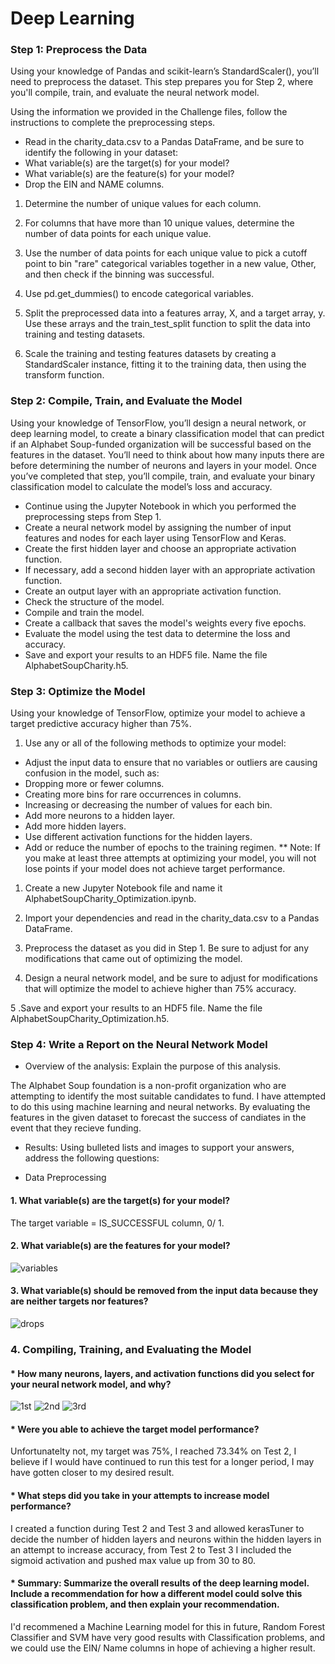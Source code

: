 # Deep Learning

### Step 1: Preprocess the Data
Using your knowledge of Pandas and scikit-learn’s StandardScaler(), you’ll need to preprocess the dataset. This step prepares you for Step 2, where you'll compile, train, and evaluate the neural network model.

Using the information we provided in the Challenge files, follow the instructions to complete the preprocessing steps.

* Read in the charity_data.csv to a Pandas DataFrame, and be sure to identify the following in your dataset:
* What variable(s) are the target(s) for your model?
* What variable(s) are the feature(s) for your model?
* Drop the EIN and NAME columns.

1. Determine the number of unique values for each column.

2. For columns that have more than 10 unique values, determine the number of data points for each unique value.

3. Use the number of data points for each unique value to pick a cutoff point to bin "rare" categorical variables together in a new value, Other, and then check if the binning was successful.

4. Use pd.get_dummies() to encode categorical variables.

5. Split the preprocessed data into a features array, X, and a target array, y. Use these arrays and the train_test_split function to split the data into training and testing datasets.

6. Scale the training and testing features datasets by creating a StandardScaler instance, fitting it to the training data, then using the transform function.

### Step 2: Compile, Train, and Evaluate the Model
Using your knowledge of TensorFlow, you’ll design a neural network, or deep learning model, to create a binary classification model that can predict if an Alphabet Soup-funded organization will be successful based on the features in the dataset. You’ll need to think about how many inputs there are before determining the number of neurons and layers in your model. Once you’ve completed that step, you’ll compile, train, and evaluate your binary classification model to calculate the model’s loss and accuracy.

* Continue using the Jupyter Notebook in which you performed the preprocessing steps from Step 1.
* Create a neural network model by assigning the number of input features and nodes for each layer using TensorFlow and Keras.
* Create the first hidden layer and choose an appropriate activation function.
* If necessary, add a second hidden layer with an appropriate activation function.
* Create an output layer with an appropriate activation function.
* Check the structure of the model.
* Compile and train the model.
* Create a callback that saves the model's weights every five epochs.
* Evaluate the model using the test data to determine the loss and accuracy.
* Save and export your results to an HDF5 file. Name the file AlphabetSoupCharity.h5.

### Step 3: Optimize the Model
Using your knowledge of TensorFlow, optimize your model to achieve a target predictive accuracy higher than 75%.

1. Use any or all of the following methods to optimize your model:

* Adjust the input data to ensure that no variables or outliers are causing confusion in the model, such as:
* Dropping more or fewer columns.
* Creating more bins for rare occurrences in columns.
* Increasing or decreasing the number of values for each bin.
* Add more neurons to a hidden layer.
* Add more hidden layers.
* Use different activation functions for the hidden layers.
* Add or reduce the number of epochs to the training regimen.
** Note: If you make at least three attempts at optimizing your model, you will not lose points if your model does not achieve target performance.

1. Create a new Jupyter Notebook file and name it AlphabetSoupCharity_Optimization.ipynb.

2. Import your dependencies and read in the charity_data.csv to a Pandas DataFrame.

3. Preprocess the dataset as you did in Step 1. Be sure to adjust for any modifications that came out of optimizing the model.

4. Design a neural network model, and be sure to adjust for modifications that will optimize the model to achieve higher than 75% accuracy.

5 .Save and export your results to an HDF5 file. Name the file AlphabetSoupCharity_Optimization.h5.

### Step 4: Write a Report on the Neural Network Model

* Overview of the analysis: Explain the purpose of this analysis.

The Alphabet Soup foundation is a non-profit organization who are attempting to identify the most suitable candidates to fund.
I have attempted to do this using machine learning and neural networks. By evaluating the features in the given dataset to forecast the success of candiates in the event that they recieve funding. 

* Results: Using bulleted lists and images to support your answers, address the following questions:

* Data Preprocessing

#### 1. What variable(s) are the target(s) for your model?
The target variable = IS_SUCCESSFUL column, 0/ 1.
#### 2. What variable(s) are the features for your model?
 ![variables](Images/variables.PNG)
  
#### 3. What variable(s) should be removed from the input data because they are neither targets nor features?
 ![drops](Images/ein+name.PNG)

### 4. Compiling, Training, and Evaluating the Model

#### * How many neurons, layers, and activation functions did you select for your neural network model, and why?
![1st](Images/1st.PNG)
![2nd](Images/2nd.PNG)
![3rd](Images/3rd.PNG) 
#### * Were you able to achieve the target model performance?
Unfortunatelty not, my target was 75%, I reached 73.34% on Test 2, I believe if I would have continued to run this test for a longer period, I may have gotten closer to my desired result.
#### * What steps did you take in your attempts to increase model performance?
I created a function during Test 2 and Test 3 and allowed kerasTuner to decide the number of hidden layers and neurons within the hidden layers in an attempt to increase accuracy, from Test 2 to Test 3 I included the sigmoid activation and pushed max value up from 30 to 80. 
#### * Summary: Summarize the overall results of the deep learning model. Include a recommendation for how a different model could solve this classification problem, and then explain your recommendation.
I'd recommened a Machine Learning model for this in future, Random Forest Classifier and SVM have very good results with Classification problems, and we could use the EIN/ Name columns in hope of achieving a higher result. 
